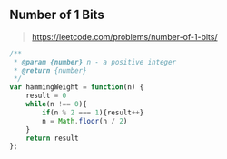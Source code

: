 ## Number of 1 Bits

> https://leetcode.com/problems/number-of-1-bits/

```javascript
/**
 * @param {number} n - a positive integer
 * @return {number}
 */
var hammingWeight = function(n) {
    result = 0
    while(n !== 0){
        if(n % 2 === 1){result++}
        n = Math.floor(n / 2)
    }
    return result
};
```